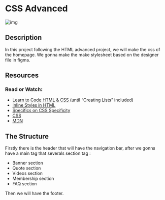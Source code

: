 # CSS Advanced

![img](https://www.oxfordwebstudio.com/user/pages/06.da-li-znate/sta-je-css/sta-je-css.png)

## Description
In this project following the HTML advanced project, we will make the css of the homepage.
We gonna make the make stylesheet based on the designer file in figma.

## Resources
### Read or Watch:
- [Learn to Code HTML & CSS ](https://learn.shayhowe.com/html-css/) (until “Creating Lists” included)
- [Inline Styles in HTML](https://intranet.hbtn.io/rltoken/1SJ8hD4imW6bcw5tzzeT3Q)
- [Specifics on CSS Specificity](https://css-tricks.com/specifics-on-css-specificity/)
- [CSS](https://developer.mozilla.org/en-US/docs/Learn/CSS)
- [MDN](https://developer.mozilla.org/en-US/)

## The Structure
Firstly there is the header that will have the navigation bar, after we gonna have a main tag that severals section tag :
- Banner section
- Quote section
- Videos section
- Membership section
- FAQ section

Then we will have the footer.